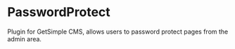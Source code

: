 # PasswordProtect
Plugin for GetSimple CMS, allows users to password protect pages from the admin area.
